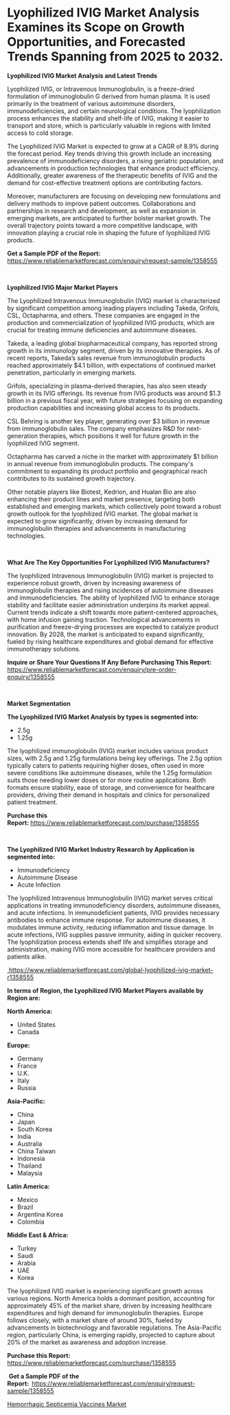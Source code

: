 <p><h1>Lyophilized IVIG Market Analysis Examines its Scope on Growth Opportunities, and Forecasted Trends Spanning from 2025 to 2032.</h1></p><p><strong>Lyophilized IVIG Market Analysis and Latest Trends</strong></p>
<p><p>Lyophilized IVIG, or Intravenous Immunoglobulin, is a freeze-dried formulation of immunoglobulin G derived from human plasma. It is used primarily in the treatment of various autoimmune disorders, immunodeficiencies, and certain neurological conditions. The lyophilization process enhances the stability and shelf-life of IVIG, making it easier to transport and store, which is particularly valuable in regions with limited access to cold storage.</p><p>The Lyophilized IVIG Market is expected to grow at a CAGR of 8.9% during the forecast period. Key trends driving this growth include an increasing prevalence of immunodeficiency disorders, a rising geriatric population, and advancements in production technologies that enhance product efficiency. Additionally, greater awareness of the therapeutic benefits of IVIG and the demand for cost-effective treatment options are contributing factors. </p><p>Moreover, manufacturers are focusing on developing new formulations and delivery methods to improve patient outcomes. Collaborations and partnerships in research and development, as well as expansion in emerging markets, are anticipated to further bolster market growth. The overall trajectory points toward a more competitive landscape, with innovation playing a crucial role in shaping the future of lyophilized IVIG products.</p></p>
<p><strong>Get a Sample PDF of the Report:&nbsp;</strong> <a href="https://www.reliablemarketforecast.com/enquiry/request-sample/1358555?utm_campaign=2325&utm_medium=2&utm_source=Github&utm_content=ia&utm_term=22032025&utm_id=lyophilized-ivig">https://www.reliablemarketforecast.com/enquiry/request-sample/1358555</a></p>
<p>&nbsp;</p>
<p><strong>Lyophilized IVIG Major Market Players</strong></p>
<p><p>The Lyophilized Intravenous Immunoglobulin (IVIG) market is characterized by significant competition among leading players including Takeda, Grifols, CSL, Octapharma, and others. These companies are engaged in the production and commercialization of lyophilized IVIG products, which are crucial for treating immune deficiencies and autoimmune diseases.</p><p>Takeda, a leading global biopharmaceutical company, has reported strong growth in its immunology segment, driven by its innovative therapies. As of recent reports, Takeda’s sales revenue from immunoglobulin products reached approximately $4.1 billion, with expectations of continued market penetration, particularly in emerging markets.</p><p>Grifols, specializing in plasma-derived therapies, has also seen steady growth in its IVIG offerings. Its revenue from IVIG products was around $1.3 billion in a previous fiscal year, with future strategies focusing on expanding production capabilities and increasing global access to its products.</p><p>CSL Behring is another key player, generating over $3 billion in revenue from immunoglobulin sales. The company emphasizes R&D for next-generation therapies, which positions it well for future growth in the lyophilized IVIG segment.</p><p>Octapharma has carved a niche in the market with approximately $1 billion in annual revenue from immunoglobulin products. The company's commitment to expanding its product portfolio and geographical reach contributes to its sustained growth trajectory.</p><p>Other notable players like Biotest, Kedrion, and Hualan Bio are also enhancing their product lines and market presence, targeting both established and emerging markets, which collectively point toward a robust growth outlook for the lyophilized IVIG market. The global market is expected to grow significantly, driven by increasing demand for immunoglobulin therapies and advancements in manufacturing technologies.</p></p>
<p>&nbsp;</p>
<p><strong>What Are The Key Opportunities For Lyophilized IVIG Manufacturers?</strong></p>
<p><p>The lyophilized Intravenous Immunoglobulin (IVIG) market is projected to experience robust growth, driven by increasing awareness of immunoglobulin therapies and rising incidences of autoimmune diseases and immunodeficiencies. The ability of lyophilized IVIG to enhance storage stability and facilitate easier administration underpins its market appeal. Current trends indicate a shift towards more patient-centered approaches, with home infusion gaining traction. Technological advancements in purification and freeze-drying processes are expected to catalyze product innovation. By 2028, the market is anticipated to expand significantly, fueled by rising healthcare expenditures and global demand for effective immunotherapy solutions.</p></p>
<p><strong>Inquire or Share Your Questions If Any Before Purchasing This Report:</strong> <a href="https://www.reliablemarketforecast.com/enquiry/pre-order-enquiry/1358555?utm_campaign=2325&utm_medium=2&utm_source=Github&utm_content=ia&utm_term=22032025&utm_id=lyophilized-ivig">https://www.reliablemarketforecast.com/enquiry/pre-order-enquiry/1358555</a></p>
<p>&nbsp;</p>
<p><strong>Market Segmentation</strong></p>
<p><strong>The Lyophilized IVIG Market Analysis by types is segmented into:</strong></p>
<p><ul><li>2.5g</li><li>1.25g</li></ul></p>
<p><p>The lyophilized immunoglobulin (IVIG) market includes various product sizes, with 2.5g and 1.25g formulations being key offerings. The 2.5g option typically caters to patients requiring higher doses, often used in more severe conditions like autoimmune diseases, while the 1.25g formulation suits those needing lower doses or for more routine applications. Both formats ensure stability, ease of storage, and convenience for healthcare providers, driving their demand in hospitals and clinics for personalized patient treatment.</p></p>
<p><strong>Purchase this Report:&nbsp;</strong><a href="https://www.reliablemarketforecast.com/purchase/1358555?utm_campaign=2325&utm_medium=2&utm_source=Github&utm_content=ia&utm_term=22032025&utm_id=lyophilized-ivig">https://www.reliablemarketforecast.com/purchase/1358555</a></p>
<p>&nbsp;</p>
<p><strong>The Lyophilized IVIG Market Industry Research by Application is segmented into:</strong></p>
<p><ul><li>Immunodeficiency</li><li>Autoimmune Disease</li><li>Acute Infection</li></ul></p>
<p><p>The lyophilized Intravenous Immunoglobulin (IVIG) market serves critical applications in treating immunodeficiency disorders, autoimmune diseases, and acute infections. In immunodeficient patients, IVIG provides necessary antibodies to enhance immune response. For autoimmune diseases, it modulates immune activity, reducing inflammation and tissue damage. In acute infections, IVIG supplies passive immunity, aiding in quicker recovery. The lyophilization process extends shelf life and simplifies storage and administration, making IVIG more accessible for healthcare providers and patients alike.</p></p>
<p><a href="https://www.reliablemarketforecast.com/global-lyophilized-ivig-market-r1358555?utm_campaign=2325&utm_medium=2&utm_source=Github&utm_content=ia&utm_term=22032025&utm_id=lyophilized-ivig">&nbsp;https://www.reliablemarketforecast.com/global-lyophilized-ivig-market-r1358555</a></p>
<p><strong>In terms of Region, the Lyophilized IVIG Market Players available by Region are:</strong></p>
<p>
    <p> <strong> North America: </strong>
        <ul>
            <li>United States</li>
            <li>Canada</li>
        </ul>
        </p> 
    <p> <strong> Europe: </strong>
        <ul>
            <li>Germany</li>
            <li>France</li>
            <li>U.K.</li>
            <li>Italy</li>
            <li>Russia</li>
        </ul>
        </p> 
    <p> <strong> Asia-Pacific: </strong>
        <ul>
            <li>China</li>
            <li>Japan</li>
            <li>South Korea</li>
            <li>India</li>
            <li>Australia</li>
            <li>China Taiwan</li>
            <li>Indonesia</li>
            <li>Thailand</li>
            <li>Malaysia</li>
        </ul>
        </p> 
    <p> <strong> Latin America: </strong>
        <ul>
            <li>Mexico</li>
            <li>Brazil</li>
            <li>Argentina Korea</li>
            <li>Colombia</li>
        </ul>
        </p> 
    <p> <strong> Middle East & Africa: </strong>
        <ul>
            <li>Turkey</li>
            <li>Saudi</li>
            <li>Arabia</li>
            <li>UAE</li>
            <li>Korea</li>
        </ul>
    </p>
    </p>
<p><p>The lyophilized IVIG market is experiencing significant growth across various regions. North America holds a dominant position, accounting for approximately 45% of the market share, driven by increasing healthcare expenditures and high demand for immunoglobulin therapies. Europe follows closely, with a market share of around 30%, fueled by advancements in biotechnology and favorable regulations. The Asia-Pacific region, particularly China, is emerging rapidly, projected to capture about 20% of the market as awareness and adoption increase.</p></p>
<p><strong>Purchase this Report: </strong><a href="https://www.reliablemarketforecast.com/purchase/1358555?utm_campaign=2325&utm_medium=2&utm_source=Github&utm_content=ia&utm_term=22032025&utm_id=lyophilized-ivig">https://www.reliablemarketforecast.com/purchase/1358555</a></p>
<p>&nbsp;<strong>Get a Sample PDF of the Report:&nbsp;&nbsp;</strong><a href="https://www.reliablemarketforecast.com/enquiry/request-sample/1358555?utm_campaign=2325&utm_medium=2&utm_source=Github&utm_content=ia&utm_term=22032025&utm_id=lyophilized-ivig">https://www.reliablemarketforecast.com/enquiry/request-sample/1358555</a></p>
<p><strong></strong></p>
<p><p><a href="https://github.com/kathiestrine5ty/Market-Research-Report-List-1/blob/main/hemorrhagic-septicemia-vaccines-market.md?utm_campaign=2325&utm_medium=2&utm_source=Github&utm_content=ia&utm_term=22032025&utm_id=lyophilized-ivig">Hemorrhagic Septicemia Vaccines Market</a></p></p>